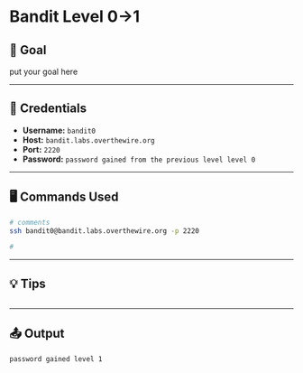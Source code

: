 # Bandit Level 0->1

## 🧠 Goal

put your goal here

---

## 🔐 Credentials

- **Username:** `bandit0`
- **Host:** `bandit.labs.overthewire.org`
- **Port:** `2220`
- **Password:** `password gained from the previous level level 0`

---

## 🖥️ Commands Used

```bash
# comments
ssh bandit0@bandit.labs.overthewire.org -p 2220

#
```
___

## 💡 Tips
```bash


```
___

## 📤 Output
```bash
password gained level 1 
```

